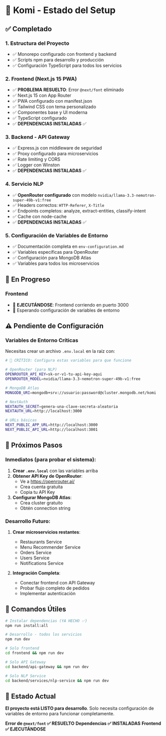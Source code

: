 # 🎉 Komi - Estado del Setup

## ✅ Completado

### 1. **Estructura del Proyecto**
- ✅ Monorepo configurado con frontend y backend
- ✅ Scripts npm para desarrollo y producción
- ✅ Configuración TypeScript para todos los servicios

### 2. **Frontend (Next.js 15 PWA)**
- ✅ **PROBLEMA RESUELTO**: Error `@next/font` eliminado
- ✅ Next.js 15 con App Router
- ✅ PWA configurado con manifest.json
- ✅ Tailwind CSS con tema personalizado
- ✅ Componentes base y UI moderna
- ✅ TypeScript configurado
- ✅ **DEPENDENCIAS INSTALADAS** ✅

### 3. **Backend - API Gateway**
- ✅ Express.js con middleware de seguridad
- ✅ Proxy configurado para microservicios
- ✅ Rate limiting y CORS
- ✅ Logger con Winston
- ✅ **DEPENDENCIAS INSTALADAS** ✅

### 4. **Servicio NLP**
- ✅ **OpenRouter configurado** con modelo `nvidia/llama-3.3-nemotron-super-49b-v1:free`
- ✅ Headers correctos: `HTTP-Referer`, `X-Title`
- ✅ Endpoints completos: analyze, extract-entities, classify-intent
- ✅ Cache con node-cache
- ✅ **DEPENDENCIAS INSTALADAS** ✅

### 5. **Configuración de Variables de Entorno**
- ✅ Documentación completa en `env-configuration.md`
- ✅ Variables específicas para OpenRouter
- ✅ Configuración para MongoDB Atlas
- ✅ Variables para todos los microservicios

## 🔄 En Progreso

### Frontend
- 🔄 **EJECUTÁNDOSE**: Frontend corriendo en puerto 3000
- 🔄 Esperando configuración de variables de entorno

## ⚠️ Pendiente de Configuración

### Variables de Entorno Críticas
Necesitas crear un archivo `.env.local` en la raíz con:

```bash
# 🔑 CRÍTICO: Configura estas variables para que funcione

# OpenRouter (para NLP)
OPENROUTER_API_KEY=sk-or-v1-tu-api-key-aqui
OPENROUTER_MODEL=nvidia/llama-3.3-nemotron-super-49b-v1:free

# MongoDB Atlas
MONGODB_URI=mongodb+srv://usuario:password@cluster.mongodb.net/komi

# NextAuth
NEXTAUTH_SECRET=genera-una-clave-secreta-aleatoria
NEXTAUTH_URL=http://localhost:3000

# URLs básicas
NEXT_PUBLIC_APP_URL=http://localhost:3000
NEXT_PUBLIC_API_URL=http://localhost:3001
```

## 🚀 Próximos Pasos

### Inmediatos (para probar el sistema):
1. **Crear `.env.local`** con las variables arriba
2. **Obtener API Key de OpenRouter**:
   - Ve a https://openrouter.ai/
   - Crea cuenta gratuita
   - Copia tu API Key
3. **Configurar MongoDB Atlas**:
   - Crea cluster gratuito
   - Obtén connection string

### Desarrollo Futuro:
1. **Crear microservicios restantes**:
   - Restaurants Service
   - Menu Recommender Service  
   - Orders Service
   - Users Service
   - Notifications Service

2. **Integración Completa**:
   - Conectar frontend con API Gateway
   - Probar flujo completo de pedidos
   - Implementar autenticación

## 📝 Comandos Útiles

```bash
# Instalar dependencias (YA HECHO ✅)
npm run install:all

# Desarrollo - todos los servicios
npm run dev

# Solo frontend
cd frontend && npm run dev

# Solo API Gateway
cd backend/api-gateway && npm run dev

# Solo NLP Service
cd backend/services/nlp-service && npm run dev
```

## 🎯 Estado Actual

**El proyecto está LISTO para desarrollo**. Solo necesita configuración de variables de entorno para funcionar completamente.

**Error de `@next/font` ✅ RESUELTO**
**Dependencias ✅ INSTALADAS**
**Frontend ✅ EJECUTÁNDOSE** 